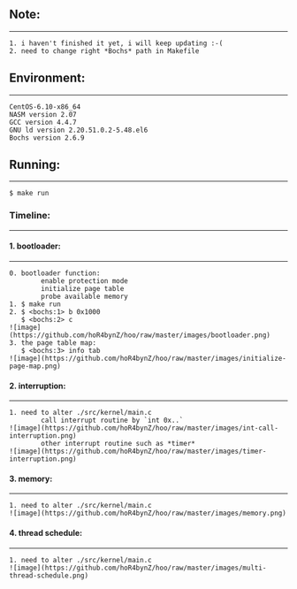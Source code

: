 

## Note:
***
	1. i haven't finished it yet, i will keep updating :-(
	2. need to change right *Bochs* path in Makefile

## Environment:
***
	CentOS-6.10-x86_64
	NASM version 2.07
	GCC version 4.4.7
	GNU ld version 2.20.51.0.2-5.48.el6
	Bochs version 2.6.9

## Running:
***
	$ make run

### Timeline:
***
#### 1. bootloader:
***
	0. bootloader function:
			enable protection mode
			initialize page table
			probe available memory
	1. $ make run
	2. $ <bochs:1> b 0x1000
	   $ <bochs:2> c
	![image](https://github.com/hoR4bynZ/hoo/raw/master/images/bootloader.png)
	3. the page table map:
	   $ <bochs:3> info tab
	![image](https://github.com/hoR4bynZ/hoo/raw/master/images/initialize-page-map.png)
	
#### 2. interruption:
***
	1. need to alter ./src/kernel/main.c
			call interrupt routine by `int 0x..`
	![image](https://github.com/hoR4bynZ/hoo/raw/master/images/int-call-interruption.png)
			other interrupt routine such as *timer*
	![image](https://github.com/hoR4bynZ/hoo/raw/master/images/timer-interruption.png)

#### 3. memory:
***
	1. need to alter ./src/kernel/main.c
	![image](https://github.com/hoR4bynZ/hoo/raw/master/images/memory.png)

#### 4. thread schedule:
***
	1. need to alter ./src/kernel/main.c
	![image](https://github.com/hoR4bynZ/hoo/raw/master/images/multi-thread-schedule.png)